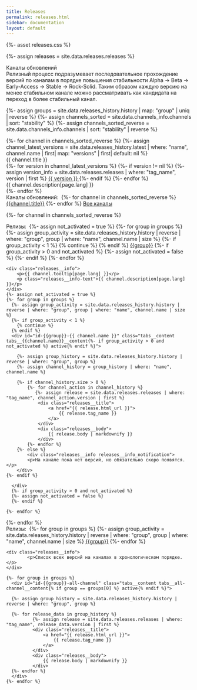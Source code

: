 ```yaml
---
title: Releases
permalink: releases.html
sidebar: documentation
layout: default
---
```


{%- asset releases.css %}

{%- assign releases = site.data.releases.releases %}

<div class="page__container page_releases">

<div class="releases__block-title">
    Каналы обновлений
</div>

<!-- Releases description -->
<div class="releases__info">
    Релизный процесс подразумевает последовательное прохождение версий по каналам в порядке повышения стабильности Alpha → Beta → Early-Access → Stable → Rock-Solid. Таким образом каждую версию на менее стабильном канале можно рассматривать как кандидата на переход в более стабильный канал.
</div>

{%- assign groups = site.data.releases_history.history | map: "group" | uniq | reverse %}
{%- assign channels_sorted = site.data.channels_info.channels | sort: "stability" %}
{%- assign channels_sorted_reverse = site.data.channels_info.channels | sort: "stability" | reverse  %}

<div class="releases__menu">
{%- for channel in channels_sorted_reverse %}
{%- assign channel_latest_versions = site.data.releases_history.latest | where: "name",  channel.name | first| map: "versions" | first| default: nil %}
    <div class="releases__menu-item">
        <div class="releases__menu-item-header">            
            <div class="releases__menu-item-title">
                {{ channel.title }}
            </div>
            <div class="releases__menu-item-versions">
            {%- for version in channel_latest_versions %}
            {%- if version != nil  %}
            {%- assign version_info = site.data.releases.releases | where: "tag_name", version | first %}
                <a href="{{ version_info.html_url }}" class="releases__btn">
                {{ version }}
                </a>
            {%- endif %}
            {%- endfor %}
            </div>
        </div>        
        <div class="releases__menu-item-description">
            {{ channel.description[page.lang] }}
        </div>
    </div>
{%- endfor %}
</div>

<div class="releases__block-title tabs">Каналы обновлений:&nbsp;
  {%- for channel in channels_sorted_reverse %}
  <a href="javascript:void(0)" class="tabs__btn tabs__channel__btn{% if channel == channels_sorted_reverse[0] %} active{% endif %}" onclick="openTab(event, 'tabs__channel__btn', 'tabs__channel__content', 'id-{{channel.name}}')">{{channel.title}}</a>
  {%- endfor %}
  <a href="javascript:void(0)" class="tabs__btn tabs__channel__btn" onclick="openTab(event, 'tabs__channel__btn', 'tabs__channel__content', 'id-all-channels')">Все каналы</a>
</div>

{%- for channel in channels_sorted_reverse %}
<div id="id-{{channel.name}}" class="releases tabs__channel__content{% if channel == channels_sorted_reverse[0] %} active{% endif %}">
    <div class="tabs">Релизы:&nbsp;
    {%- assign not_activated = true %}
    {%- for group in groups %}
      {%- assign group_activity = site.data.releases_history.history | reverse | where: "group", group | where: "name", channel.name | size %}
      {%- if group_activity < 1 %}
        {% continue %} 
      {% endif %}
      <a href="javascript:void(0)" class="tabs__btn tabs__{{channel.name}}__btn{%- if group_activity > 0 and not_activated %} active{% endif %}" 
         onclick="openTab(event, 'tabs__{{channel.name}}__btn', 'tabs__{{channel.name}}__content', 'id-{{group}}-{{ channel.name }}')">{{group}}</a>
         {%- if group_activity > 0 and not_activated %}
         {%- assign not_activated = false %}
         {%- endif %}
    {%- endfor %}
    </div>

    <div class="releases__info">
        <p>{{ channel.tooltip[page.lang] }}</p>
        <p class="releases__info-text">{{ channel.description[page.lang] }}</p>
    </div>
    {%- assign not_activated = true %}
    {%- for group in groups %}
      {%- assign group_activity = site.data.releases_history.history | reverse | where: "group", group | where: "name", channel.name | size %}
      {%- if group_activity < 1 %}
        {% continue %} 
      {% endif %}
      <div id="id-{{group}}-{{ channel.name }}" class="tabs__content tabs__{{channel.name}}__content{%- if group_activity > 0 and not_activated %} active{% endif %}">
        
        {%- assign group_history = site.data.releases_history.history | reverse | where: "group", group %}
        {%- assign channel_history = group_history | where: "name", channel.name %}
        
        {%- if channel_history.size > 0 %}
            {%- for channel_action in channel_history %}
               {%- assign release = site.data.releases.releases | where: "tag_name", channel_action.version | first %}
                <div class="releases__title">
                    <a href="{{ release.html_url }}">
                        {{ release.tag_name }}
                    </a>
                </div>
                <div class="releases__body">
                    {{ release.body | markdownify }}
                </div>
            {%- endfor %}
        {%- else %}
            <div class="releases__info releases__info_notification">
            <p>На канале пока нет версий, но обязательно скоро появятся.</p>
        </div>
    {%- endif %}

      </div>
      {%- if group_activity > 0 and not_activated %}
      {%- assign not_activated = false %}
      {%- endif %}

    {%- endfor %}
</div>
{%- endfor %}

<div id="id-all-channels" class="releases tabs__content tabs__channel__content">
    <div class="tabs">Релизы:&nbsp;
    {%- for group in groups %}
    {%- assign group_activity = site.data.releases_history.history | reverse | where: "group", group | where: "name", channel.name | size %}
    <a href="javascript:void(0)" class="tabs__btn tabs__all-channel__btn{% if group == groups[0] %} active{% endif %}
             {%- if group_activity < 1 %} tabs__btn__empty{% endif %}" 
             onclick="openTab(event, 'tabs__all-channel__btn', 'tabs__all-channel__content', 'id-{{group}}-all-channel')">{{group}}</a>
    {%- endfor %}
    </div>

    <div class="releases__info">
            <p>Список всех версий на каналах в хронологическом порядке.</p>
    </div>

    {%- for group in groups %}
      <div id="id-{{group}}-all-channel" class="tabs__content tabs__all-channel__content{% if group == groups[0] %} active{% endif %}">

      {%- assign group_history = site.data.releases_history.history | reverse | where: "group", group %}

      {%- for release_data in group_history %}
              {%- assign release = site.data.releases.releases | where: "tag_name", release_data.version | first %}
              <div class="releases__title">
                  <a href="{{ release.html_url }}">
                      {{ release.tag_name }}
                  </a>
              </div>
              <div class="releases__body">
                  {{ release.body | markdownify }}
              </div>
      {%- endfor %}
      </div>
    {%- endfor %}
</div>
